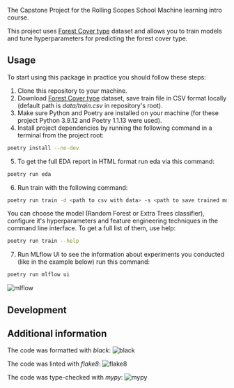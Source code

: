 The Capstone Project for the Rolling Scopes School Machine learning intro course.

This project uses [Forest Cover type](https://www.kaggle.com/competitions/forest-cover-type-prediction) dataset and allows you to train models and tune hyperparameters for predicting the forest cover type.

## Usage
To start using this package in practice you should follow these steps:
1. Clone this repository to your machine.
2. Download [Forest Cover type](https://www.kaggle.com/competitions/forest-cover-type-prediction) dataset, save train file in CSV format locally (default path is *data/train.csv* in repository's root).
3. Make sure Python and Poetry are installed on your machine (for these project Python 3.9.12 and Poetry 1.1.13 were used).
4. Install project dependencies by running the following command in a terminal from the project root:
```sh
poetry install --no-dev
```
5. To get the full EDA report in HTML format run eda via this command:
```sh
poetry run eda
```
6. Run train with the following command:
```sh
poetry run train -d <path to csv with data> -s <path to save trained model>
```
You can choose the model (Random Forest or Extra Trees classifier), configure it's hyperparameters and feature engineering techniques in the command line interface. To get a full list of them, use help:
```sh
poetry run train --help
```
7. Run MLflow UI to see the information about experiments you conducted (like in the example below) run this command:
```sh
poetry run mlflow ui
```
![mlflow](https://user-images.githubusercontent.com/38406698/166170177-fd28496d-54ed-4aa9-a8d8-549285836fcb.png)

## Development


## Additional information
The code was formatted with *black*:
![black](https://user-images.githubusercontent.com/38406698/166344614-cc0a8f48-cd54-48e6-b1d1-f11e35d3a54c.png)

The code was linted with *flake8*:
![flake8](https://user-images.githubusercontent.com/38406698/166345519-8e1b1387-3c63-41a1-bf70-c4e9cede3c2b.png)

The code was type-checked with *mypy*:
![mypy](https://user-images.githubusercontent.com/38406698/166372514-d48f2e36-e202-4045-bba6-959d7d47c669.png)


